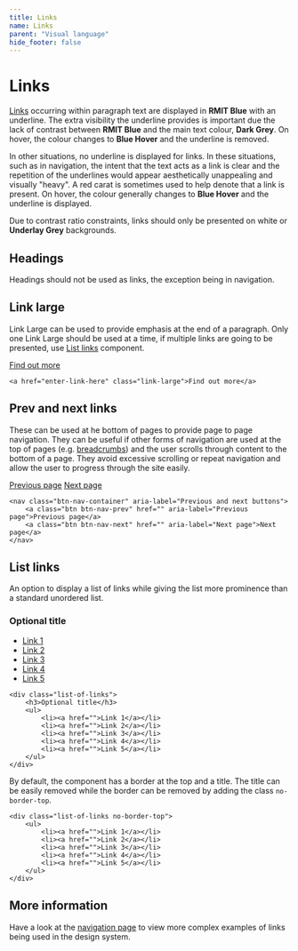 ```yaml
---
title: Links
name: Links
parent: "Visual language"
hide_footer: false
---
```

<h1 class="margin-top-zero">Links</h1>
<p><a href="">Links</a> occurring within paragraph text are displayed in <strong class="colour-rmit-blue">RMIT Blue</strong> with an underline. The extra visibility the underline provides is important due the lack of contrast between <strong class="colour-rmit-blue">RMIT Blue</strong> and the main text colour, <strong class="colour-dark-grey">Dark Grey</strong>. On hover, the colour changes to <strong class="colour-blue-hover">Blue Hover</strong> and the underline is removed.
</p>
<p>In other situations, no underline is displayed for links. In these situations, such as in navigation, the intent that the text acts as a link is clear and the repetition of the underlines would appear aesthetically unappealing and visually "heavy". A red carat is sometimes used to help denote that a link is present. On hover, the colour generally changes to <strong class="colour-blue-hover">Blue Hover</strong> and the underline is displayed.</p>
<p>Due to contrast ratio constraints, links should only be presented on white or <strong class="colour-bg-underlay-grey" style="border: 0">Underlay Grey</strong> backgrounds.</p>
<h2>Headings</h2>
<p>Headings should not be used as links, the exception being in navigation. 
</p>
<h2>Link large</h2>
<p>Link Large can be used to provide emphasis at the end of a paragraph. Only one Link Large should be used at a time, if multiple links are going to be presented, use <a href="#list-links">List links</a> component.</p>
<a href="" class="link-large">Find out more</a>
<div class="highlight">
<pre class="chroma">
<code class="language-html">&lt;a href=&quot;enter-link-here&quot; class=&quot;link-large&quot;&gt;Find out more&lt;/a&gt;</code>
</pre></div>
<h2>Prev and next links</h2>
<p>These can be used at he bottom of pages to provide page to page navigation. They can be useful if other forms of navigation are used at the top of pages (e.g. <a href="">breadcrumbs</a>) and the user scrolls through content to the bottom of a page. They avoid excessive scrolling or repeat navigation and allow the user to progress through the site easily.</p>
<nav class="btn-nav-container" aria-label="Previous and next buttons">
    <a class="btn btn-nav-prev" href="" aria-label="Previous page">Previous page</a>
    <a class="btn btn-nav-next" href="" aria-label="Next page">Next page</a>
</nav>
<div class="highlight">
<pre class="chroma">
<code class="language-html">&lt;nav class=&quot;btn-nav-container&quot; aria-label=&quot;Previous and next buttons&quot;&gt;
    &lt;a class=&quot;btn btn-nav-prev&quot; href=&quot;&quot; aria-label=&quot;Previous page&quot;&gt;Previous page&lt;/a&gt;
    &lt;a class=&quot;btn btn-nav-next&quot; href=&quot;&quot; aria-label=&quot;Next page&quot;&gt;Next page&lt;/a&gt;
&lt;/nav&gt;</code>
</pre></div>
<a name="list-links"></a>
<h2>List links</h2>
<p>An option to display a list of links while giving the list more prominence than a standard unordered list.</p>
<div class="list-of-links">
	<h3>Optional title</h3>
	<ul>
		<li><a href="">Link 1</a></li>
		<li><a href="">Link 2</a></li>
		<li><a href="">Link 3</a></li>
		<li><a href="">Link 4</a></li>
		<li><a href="">Link 5</a></li>
	</ul>
</div>
<div class="highlight">
<pre class="chroma">
<code class="language-html">&lt;div class=&quot;list-of-links&quot;&gt;
	&lt;h3&gt;Optional title&lt;/h3&gt;
	&lt;ul&gt;
		&lt;li&gt;&lt;a href=&quot;&quot;&gt;Link 1&lt;/a&gt;&lt;/li&gt;
		&lt;li&gt;&lt;a href=&quot;&quot;&gt;Link 2&lt;/a&gt;&lt;/li&gt;
		&lt;li&gt;&lt;a href=&quot;&quot;&gt;Link 3&lt;/a&gt;&lt;/li&gt;
		&lt;li&gt;&lt;a href=&quot;&quot;&gt;Link 4&lt;/a&gt;&lt;/li&gt;
		&lt;li&gt;&lt;a href=&quot;&quot;&gt;Link 5&lt;/a&gt;&lt;/li&gt;
	&lt;/ul&gt;
&lt;/div&gt;</code>
</pre></div>
<p>By default, the component has a border at the top and a title. The title can be easily removed while the border can be removed by adding the class <code>no-border-top</code>.</p>
<div class="highlight">
<pre class="chroma">
<code class="language-html">&lt;div class=&quot;list-of-links no-border-top&quot;&gt;
	&lt;ul&gt;
		&lt;li&gt;&lt;a href=&quot;&quot;&gt;Link 1&lt;/a&gt;&lt;/li&gt;
		&lt;li&gt;&lt;a href=&quot;&quot;&gt;Link 2&lt;/a&gt;&lt;/li&gt;
		&lt;li&gt;&lt;a href=&quot;&quot;&gt;Link 3&lt;/a&gt;&lt;/li&gt;
		&lt;li&gt;&lt;a href=&quot;&quot;&gt;Link 4&lt;/a&gt;&lt;/li&gt;
		&lt;li&gt;&lt;a href=&quot;&quot;&gt;Link 5&lt;/a&gt;&lt;/li&gt;
	&lt;/ul&gt;
&lt;/div&gt;</code>
</pre></div>
<h2>More information</h2>
<p>Have a look at the <a href="../../components-complex/navigation/">navigation page</a> to view more complex examples of links being used in the design system.</p>

